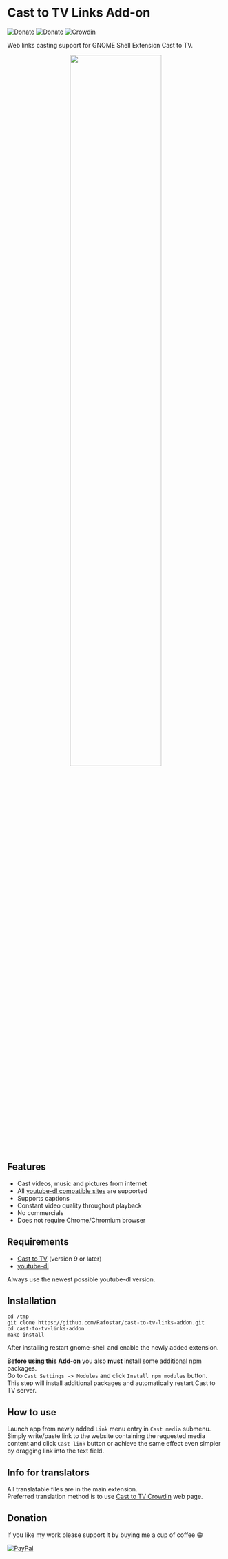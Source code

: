 # Cast to TV Links Add-on
[![Donate](https://img.shields.io/badge/Donate-PayPal-blue.svg)](https://www.paypal.com/cgi-bin/webscr?cmd=_s-xclick&hosted_button_id=TFVDFD88KQ322)
[![Donate](https://img.shields.io/badge/Donate-PayPal.Me-lightgrey.svg)](https://www.paypal.me/Rafostar)
[![Crowdin](https://d322cqt584bo4o.cloudfront.net/cast-to-tv/localized.svg)](https://crowdin.com/project/cast-to-tv)

Web links casting support for GNOME Shell Extension Cast to TV.

<p align="center">
<img src="https://raw.githubusercontent.com/wiki/Rafostar/gnome-shell-extension-cast-to-tv/images/Add-ons/Links.png" width="65%" height="65%">
</p>

## Features
* Cast videos, music and pictures from internet
* All [youtube-dl compatible sites](https://ytdl-org.github.io/youtube-dl/supportedsites.html) are supported
* Supports captions
* Constant video quality throughout playback
* No commercials
* Does not require Chrome/Chromium browser

## Requirements
* [Cast to TV](https://github.com/Rafostar/gnome-shell-extension-cast-to-tv) (version 9 or later)
* [youtube-dl](https://ytdl-org.github.io/youtube-dl/index.html)

Always use the newest possible youtube-dl version.

## Installation
```
cd /tmp
git clone https://github.com/Rafostar/cast-to-tv-links-addon.git
cd cast-to-tv-links-addon
make install
```
After installing restart gnome-shell and enable the newly added extension.

**Before using this Add-on** you also **must** install some additional npm packages.<br>
Go to `Cast Settings -> Modules` and click `Install npm modules` button.<br>
This step will install additional packages and automatically restart Cast to TV server.

## How to use
Launch app from newly added `Link` menu entry in `Cast media` submenu.<br>
Simply write/paste link to the website containing the requested media content and click `Cast link` button or achieve the same effect even simpler by dragging link into the text field.

## Info for translators
All translatable files are in the main extension.<br>
Preferred translation method is to use [Cast to TV Crowdin](https://crowdin.com/project/cast-to-tv) web page.

## Donation
If you like my work please support it by buying me a cup of coffee :grin:

[![PayPal](https://www.paypalobjects.com/en_US/i/btn/btn_donateCC_LG.gif)](https://www.paypal.com/cgi-bin/webscr?cmd=_s-xclick&hosted_button_id=TFVDFD88KQ322)
